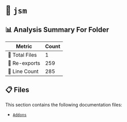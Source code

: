 # 📁 `jsm`

## 📊 Analysis Summary For Folder

| Metric | Count |
|--------|-------|
| 📁 Total Files | 1 |
| 🔄 Re-exports | 259 |
| 🔢 Line Count | 285 |


## 📋 Files

This section contains the following documentation files:

- [`Addons`](./Addons.md)